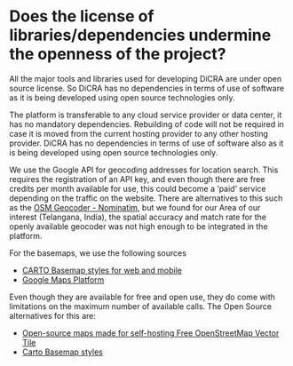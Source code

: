 
# Does the license of libraries/dependencies undermine the openness of the project?

All the major tools and libraries used for developing DiCRA are under open source license. So DiCRA has no dependencies in terms of use of software as it is being developed using open source technologies only.

The platform is transferable to any cloud service provider or data center, it has no mandatory dependencies. Rebuilding of code will not be required in case it is moved from the current hosting provider to any other hosting provider. DiCRA has no dependencies in terms of use of software also as it is being developed using  open source technologies only.

We use the Google API for geocoding addresses for location search. This requires the registration of an API key, and even though there are free credits per month available for use, this could become a ‘paid’ service depending on the traffic on the website.  There are alternatives to this such as the [OSM Geocoder - Nominatim](https://nominatim.org), but we found for our Area of our interest (Telangana, India), the spatial accuracy and match rate for the openly available geocoder was not high enough to be integrated in the platform.

For the basemaps, we use the following sources
- [CARTO Basemap styles for web and mobile](https://leaflet-extras.github.io/leaflet-providers/preview/#filter=CartoDB.DarkMatter)
- [Google Maps Platform](https://developers.google.com/maps)

Even though they are available for free and open use, they do come with limitations on the maximum number of available calls. 
The Open Source alternatives for this are:
- [Open-source maps made for self-hosting Free OpenStreetMap Vector Tile](https://openmaptiles.org)
- [Carto Basemap styles](https://github.com/CartoDB/basemap-styles)
